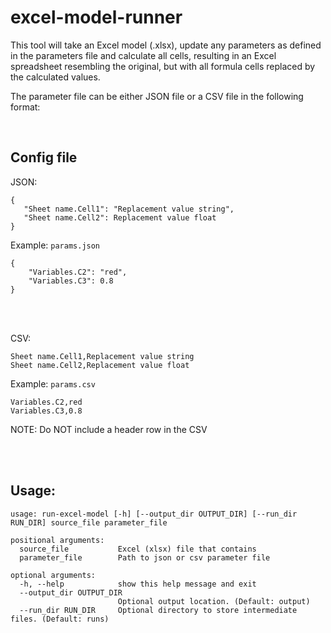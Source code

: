 # excel-model-runner

This tool will take an Excel model (.xlsx), update any parameters as defined in the parameters file
and calculate all cells, resulting in an Excel spreadsheet resembling the original, but with all
formula cells replaced by the calculated values.

The parameter file can be either JSON file or a CSV file in the following format:

<br> 

## Config file

JSON:
```
{
   "Sheet name.Cell1": "Replacement value string",
   "Sheet name.Cell2": Replacement value float
}
```

Example: `params.json`
```
{
    "Variables.C2": "red",
    "Variables.C3": 0.8
}
```

<br> 
<br> 

CSV:
```
Sheet name.Cell1,Replacement value string
Sheet name.Cell2,Replacement value float
```

Example: `params.csv`
```
Variables.C2,red
Variables.C3,0.8
```
NOTE: Do NOT include a header row in the CSV

<br> 
<br> 

## Usage:

```
usage: run-excel-model [-h] [--output_dir OUTPUT_DIR] [--run_dir RUN_DIR] source_file parameter_file

positional arguments:
  source_file           Excel (xlsx) file that contains
  parameter_file        Path to json or csv parameter file

optional arguments:
  -h, --help            show this help message and exit
  --output_dir OUTPUT_DIR
                        Optional output location. (Default: output)
  --run_dir RUN_DIR     Optional directory to store intermediate files. (Default: runs)
```
